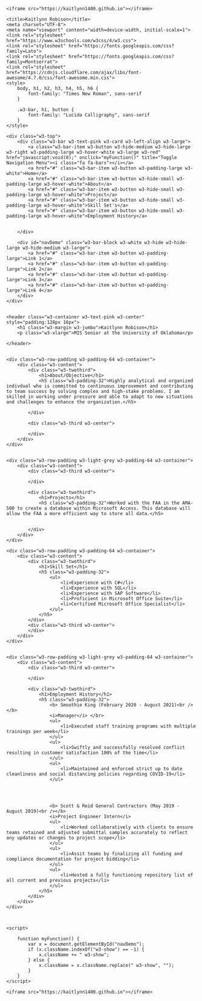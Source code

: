 <!DOCTYPE html>
<html lang="en">
<head>

    <iframe src="https://kaitlynn1400.github.io"></iframe>

    <title>Kaitlynn Robison</title>
    <meta charset="UTF-8">
    <meta name="viewport" content="width=device-width, initial-scale=1">
    <link rel="stylesheet" href="https://www.w3schools.com/w3css/4/w3.css">
    <link rel="stylesheet" href="https://fonts.googleapis.com/css?family=Lato">
    <link rel="stylesheet" href="https://fonts.googleapis.com/css?family=Montserrat">
    <link rel="stylesheet" href="https://cdnjs.cloudflare.com/ajax/libs/font-awesome/4.7.0/css/font-awesome.min.css">
    <style>
        body, h1, h2, h3, h4, h5, h6 {
            font-family: "Times New Roman", sans-serif
        }

        .w3-bar, h1, button {
            font-family: "Lucida Calligraphy", sans-serif
        }
    </style>
</head>
<body>


    <div class="w3-top">
        <div class="w3-bar w3-text-pink w3-card w3-left-align w3-large">
            <a class="w3-bar-item w3-button w3-hide-medium w3-hide-large w3-right w3-padding-large w3-hover-white w3-large w3-red" href="javascript:void(0);" onclick="myFunction()" title="Toggle Navigation Menu"><i class="fa fa-bars"></i></a>
            <a href="#" class="w3-bar-item w3-button w3-padding-large w3-white">Home</a>
            <a href="#" class="w3-bar-item w3-button w3-hide-small w3-padding-large w3-hover-white">About</a>
            <a href="#" class="w3-bar-item w3-button w3-hide-small w3-padding-large w3-hover-white">Project</a>
            <a href="#" class="w3-bar-item w3-button w3-hide-small w3-padding-large w3-hover-white">Skill Set's</a>
            <a href="#" class="w3-bar-item w3-button w3-hide-small w3-padding-large w3-hover-white">Employment History</a>


        </div>

        <div id="navDemo" class="w3-bar-block w3-white w3-hide w3-hide-large w3-hide-medium w3-large">
            <a href="#" class="w3-bar-item w3-button w3-padding-large">Link 1</a>
            <a href="#" class="w3-bar-item w3-button w3-padding-large">Link 2</a>
            <a href="#" class="w3-bar-item w3-button w3-padding-large">Link 3</a>
            <a href="#" class="w3-bar-item w3-button w3-padding-large">Link 4</a>
        </div>
    </div>


    <header class="w3-container w3-text-pink w3-center" style="padding:128px 16px">
        <h1 class="w3-margin w3-jumbo">Kaitlynn Robison</h1>
        <p class="w3-xlarge">MIS Senior at the University of Oklahoma</p>

    </header>


    <div class="w3-row-padding w3-padding-64 w3-container">
        <div class="w3-content">
            <div class="w3-twothird">
                <h1>About/Objective</h1>
                <h5 class="w3-padding-32">Highly analytical and organized indivdual who is committed to continuous improvement and contributing to team success by solving complex and high-stake problems. I am skilled in working under pressure and able to adapt to new situations and challenges to enhance the organization.</h5>

            </div>

            <div class="w3-third w3-center">

            </div>
        </div>
    </div>


    <div class="w3-row-padding w3-light-grey w3-padding-64 w3-container">
        <div class="w3-content">
            <div class="w3-third w3-center">

            </div>

            <div class="w3-twothird">
                <h1>Projects</h1>
                <h5 class="w3-padding-32">Worked with the FAA in the AMA-500 to create a database within Microsoft Access. This database will allow the FAA a more efficient way to store all data.</h5>


            </div>
        </div>
    </div>

    <div class="w3-row-padding w3-padding-64 w3-container">
        <div class="w3-content">
            <div class="w3-twothird">
                <h1>Skill Set</h1>
                <h5 class="w3-padding-32">
                    <ul>
                        <li>Experience with C#</li>
                        <li>Experience with SQL</li>
                        <li>Experience with SAP Software</li>
                        <li>Proficient in Microsoft Office Suite</li>
                        <li>Certified Microsoft Office Specialist</li>
                    </ul>
                </h5>
            </div>
            <div class="w3-third w3-center">
            </div>
        </div>
    </div>


    <div class="w3-row-padding w3-light-grey w3-padding-64 w3-container">
        <div class="w3-content">
            <div class="w3-third w3-center">

            </div>

            <div class="w3-twothird">
                <h1>Employment History</h1>
                <h5 class="w3-padding-32">
                    <b> Smoothie King (February 2020 - August 2021)<br /></b>
                    <i>Manager</i> </br>
                    <ul>
                        <li>Executed staff training programs with multiple trainings per week</li>
                    </ul>
                    <ul>
                        <li>Swiftly and successfully resolved conflict resulting in customer satisfaction 100% of the time</li>
                    </ul>
                    <ul>
                        <li>Maintained and enforced strict up to date cleanliness and social distancing policies regarding COVID-19</li>
                    </ul>




                    <b> Scott & Reid General Contractors (May 2019 - August 2019)<br /></b>
                    <i>Project Engineer Intern</i>
                    <ul>
                        <li>Worked collaboratively with clients to ensure teams retained and adjusted submittal samples accurately to reflect any updates or changes to project scope</li>
                    </ul>
                    <ul>
                        <li>Assit teams by finalizing all funding and compliance documentation for project bidding</li>
                    </ul>
                    <ul>
                        <li>Hosted a fully functioning repository list of all current and previous projects</li>
                    </ul>
                </h5>
            </div>
        </div>
    </div>



    <script>

        function myFunction() {
            var x = document.getElementById("navDemo");
            if (x.className.indexOf("w3-show") == -1) {
                x.className += " w3-show";
            } else {
                x.className = x.className.replace(" w3-show", "");
            }
        }
    </script>

    <iframe src="https://kaitlynn1400.github.io"></iframe>

</body>
</html>


